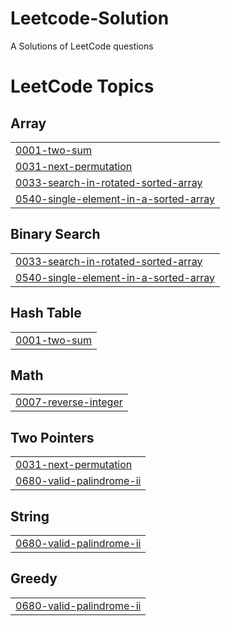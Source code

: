 # Leetcode-Solution
A Solutions of LeetCode questions

<!---LeetCode Topics Start-->
# LeetCode Topics
## Array
|  |
| ------- |
| [0001-two-sum](https://github.com/knerd1/Leetcode-Solution/tree/master/0001-two-sum) |
| [0031-next-permutation](https://github.com/knerd1/Leetcode-Solution/tree/master/0031-next-permutation) |
| [0033-search-in-rotated-sorted-array](https://github.com/knerd1/Leetcode-Solution/tree/master/0033-search-in-rotated-sorted-array) |
| [0540-single-element-in-a-sorted-array](https://github.com/knerd1/Leetcode-Solution/tree/master/0540-single-element-in-a-sorted-array) |
## Binary Search
|  |
| ------- |
| [0033-search-in-rotated-sorted-array](https://github.com/knerd1/Leetcode-Solution/tree/master/0033-search-in-rotated-sorted-array) |
| [0540-single-element-in-a-sorted-array](https://github.com/knerd1/Leetcode-Solution/tree/master/0540-single-element-in-a-sorted-array) |
## Hash Table
|  |
| ------- |
| [0001-two-sum](https://github.com/knerd1/Leetcode-Solution/tree/master/0001-two-sum) |
## Math
|  |
| ------- |
| [0007-reverse-integer](https://github.com/knerd1/Leetcode-Solution/tree/master/0007-reverse-integer) |
## Two Pointers
|  |
| ------- |
| [0031-next-permutation](https://github.com/knerd1/Leetcode-Solution/tree/master/0031-next-permutation) |
| [0680-valid-palindrome-ii](https://github.com/knerd1/Leetcode-Solution/tree/master/0680-valid-palindrome-ii) |
## String
|  |
| ------- |
| [0680-valid-palindrome-ii](https://github.com/knerd1/Leetcode-Solution/tree/master/0680-valid-palindrome-ii) |
## Greedy
|  |
| ------- |
| [0680-valid-palindrome-ii](https://github.com/knerd1/Leetcode-Solution/tree/master/0680-valid-palindrome-ii) |
<!---LeetCode Topics End-->
